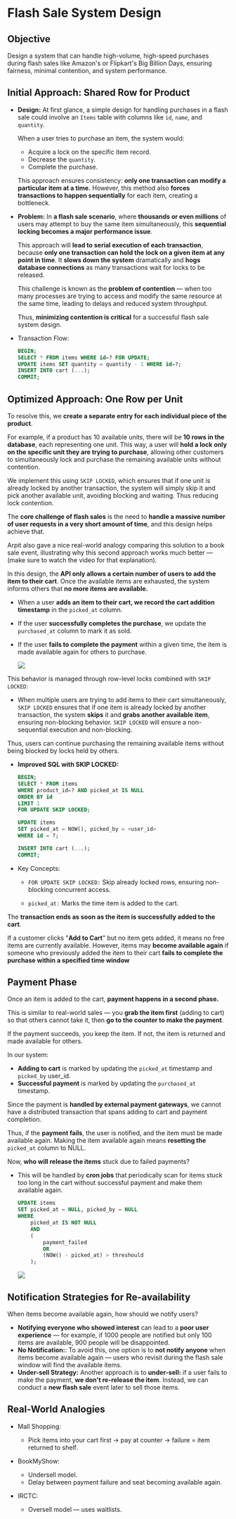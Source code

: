 # Flash Sale System Design

## Objective

Design a system that can handle high-volume, high-speed purchases during flash sales like Amazon's or Flipkart's Big Billion Days, ensuring fairness, minimal contention, and system performance.

## Initial Approach: Shared Row for Product

- **Design:** At first glance, a simple design for handling purchases in a flash sale could involve an `Items` table with columns like `id`, `name`, and `quantity`.

    When a user tries to purchase an item, the system would:
    - Acquire a lock on the specific item record.
    - Decrease the `quantity`.
    - Complete the purchase.

    This approach ensures consistency: **only one transaction can modify a particular item at a time.** However, this method also **forces transactions to happen sequentially** for each item, creating a bottleneck.

- **Problem:** In **a flash sale scenario**, where **thousands or even millions** of users may attempt to buy the same item simultaneously, this **sequential locking becomes a major performance issue**.
    
    This approach will **lead to serial execution of each transaction**, because **only one transaction can hold the lock on a given item at any point in time**. It **slows down the system** dramatically and **hogs database connections** as many transactions wait for locks to be released.

    This challenge is known as the **problem of contention** — when too many processes are trying to access and modify the same resource at the same time, leading to delays and reduced system throughput.

    Thus, **minimizing contention is critical** for a successful flash sale system design.

- Transaction Flow:

    ```sql
    BEGIN;
    SELECT * FROM items WHERE id=? FOR UPDATE;
    UPDATE items SET quantity = quantity - 1 WHERE id=?;
    INSERT INTO cart (...);
    COMMIT;
    ```

## Optimized Approach: One Row per Unit

To resolve this, we **create a separate entry for each individual piece of the product**.

For example, if a product has 10 available units, there will be **10 rows in the database**, each representing one unit.
This way, a user will **hold a lock only on the specific unit they are trying to purchase**, allowing other customers to simultaneously lock and purchase the remaining available units without contention.

We implement this using `SKIP LOCKED`, which ensures that if one unit is already locked by another transaction, the system will simply skip it and pick another available unit, avoiding blocking and waiting. Thus reducing lock contention.

The **core challenge of flash sales** is the need to **handle a massive number of user requests in a very short amount of time**, and this design helps achieve that.

Arpit also gave a nice real-world analogy comparing this solution to a book sale event, illustrating why this second approach works much better — (make sure to watch the video for that explanation).

In this design, the **API only allows a certain number of users to add the item to their cart**.
Once the available items are exhausted, the system informs others that **no more items are available.**

- When a user **adds an item to their cart, we record the cart addition timestamp** in the `picked_at` column.
- If the user **successfully completes the purchase**, we update the `purchased_at` column to mark it as sold.
- If the user **fails to complete the payment** within a given time, the item is made available again for others to purchase.

    ![](Pictures/11.png)

This behavior is managed through row-level locks combined with `SKIP LOCKED`:

- When multiple users are trying to add items to their cart simultaneously,
`SKIP LOCKED` ensures that if one item is already locked by another transaction, the system **skips** it and **grabs another available item**, ensuring non-blocking behavior. `SKIP LOCKED` will ensure a non-sequential execution and non-blocking.

Thus, users can continue purchasing the remaining available items without being blocked by locks held by others.

- **Improved SQL with SKIP LOCKED:**
    ```sql
    BEGIN;
    SELECT * FROM items
    WHERE product_id=? AND picked_at IS NULL
    ORDER BY id
    LIMIT 1
    FOR UPDATE SKIP LOCKED;

    UPDATE items
    SET picked_at = NOW(), picked_by = <user_id>
    WHERE id = ?;

    INSERT INTO cart (...);
    COMMIT;
    ```

- Key Concepts:

    - `FOR UPDATE SKIP LOCKED:` Skip already locked rows, ensuring non-blocking concurrent access.

    - `picked_at:` Marks the time item is added to the cart.

The **transaction ends as soon as the item is successfully added to the cart**.

If a customer clicks "**Add to Cart**" but no item gets added, it means no free items are currently available.
However, items may **become available again** if someone who previously added the item to their cart **fails to complete the purchase within a specified time window**

## Payment Phase

Once an item is added to the cart, **payment happens in a second phase.**

This is similar to real-world sales — you **grab the item first** (adding to cart) so that others cannot take it, then **go to the counter to make the payment**.

If the payment succeeds, you keep the item. If not, the item is returned and made available for others.

In our system:
- **Adding to cart** is marked by updating the `picked_at` timestamp and `picked_by` user_id.
- **Successful payment** is marked by updating the `purchased_at` timestamp.

Since the payment is **handled by external payment gateways**, we cannot have a distributed transaction that spans adding to cart and payment completion.

Thus, if the **payment fails**, the user is notified, and the item must be made available again. Making the item available again means **resetting the** `picked_at` column to NULL.

Now, **who will release the items** stuck due to failed payments?
- This will be handled by **cron jobs** that periodically scan for items stuck too long in the cart without successful payment and make them available again.

    ```sql
    UPDATE items
    SET picked_at = NULL, picked_by = NULL
    WHERE 
        picked_at IS NOT NULL 
        AND 
        (
            payment_failed 
            OR 
            (NOW() - picked_at) > threshould
        );
    ```

    ![](Pictures/12.png)

##  Notification Strategies for Re-availability

When items become available again, how should we notify users?

- **Notifying everyone who showed interest** can lead to a **poor user experience** — for example, if 1000 people are notified but only 100 items are available, 900 people will be disappointed.
- **No Notification:**: To avoid this, one option is to **not notify anyone** when items become available again — users who revisit during the flash sale window will find the available items.
- **Under-sell Strategy:** Another approach is to **under-sell:** if a user fails to make the payment, **we don't re-release the item**. Instead, we can conduct a **new flash sale** event later to sell those items.

## Real-World Analogies
- Mall Shopping:
    - Pick items into your cart first → pay at counter → failure = item returned to shelf.

- BookMyShow:
    - Undersell model.
    - Delay between payment failure and seat becoming available again.

- IRCTC:
    - Oversell model — uses waitlists.